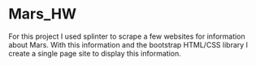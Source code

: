 # Mars_HW
For this project I used splinter to scrape a few websites for information about Mars. With this information and the bootstrap HTML/CSS library I create a single page site to display this information.

